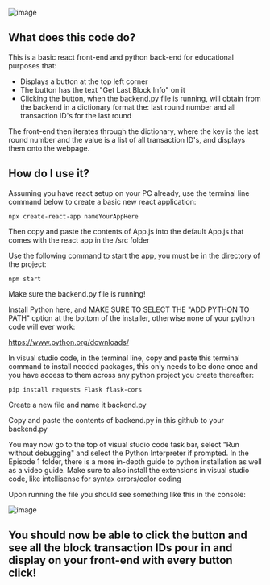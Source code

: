 

![image](https://github.com/atsoc1993/Algorand_Discord_Bots_Tutorial_Series/assets/144640214/d307bf03-bdae-4f25-b179-89501095433e)

## What does this code do?

This is a basic react front-end and python back-end for educational purposes that:
- Displays a button at the top left corner 
- The button has the text "Get Last Block Info" on it
- Clicking the button, when the backend.py file is running, will obtain from the backend in a dictionary format the: last round number and all transaction ID's for the last round

The front-end then iterates through the dictionary, where the key is the last round number
and the value is a list of all transaction ID's, and displays them onto the webpage.


## How do I use it?

Assuming you have react setup on your PC already, use the terminal line command below to create a basic new react application:

```npx create-react-app nameYourAppHere```

Then copy and paste the contents of App.js into the default App.js that comes with the react app in the /src folder

Use the following command to start the app, you must be in the directory of the project:

```npm start```

Make sure the backend.py file is running!

Install Python here, and MAKE SURE TO SELECT THE "ADD PYTHON TO PATH" option at the bottom of the installer, otherwise none of your python code will ever work:

https://www.python.org/downloads/

In visual studio code, in the terminal line, copy and paste this terminal command to install needed packages, this only needs to be done once and you have access to them across any python project you create thereafter:

```pip install requests Flask flask-cors```

Create a new file and name it backend.py

Copy and paste the contents of backend.py in this github to your backend.py

You may now go to the top of visual studio code task bar, select "Run without debugging" and select the Python Interpreter if prompted.
In the Episode 1 folder, there is a more in-depth guide to python installation as well as a video guide.
Make sure to also install the extensions in visual studio code, like intellisense for syntax errors/color coding

Upon running the file you should see something like this in the console:

![image](https://github.com/atsoc1993/Algorand_Discord_Bots_Tutorial_Series/assets/144640214/50567547-2025-46e5-97bb-cd9cfecaac69)

## You should now be able to click the button and see all the block transaction IDs pour in and display on your front-end with every button click!


